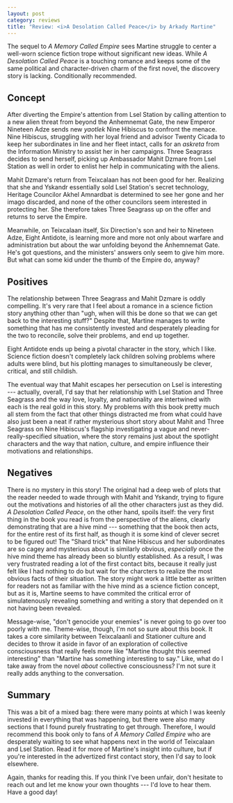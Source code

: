 ```yaml
---
layout: post
category: reviews
title: "Review: <i>A Desolation Called Peace</i> by Arkady Martine"
---
```


The sequel to *A Memory Called Empire* sees Martine struggle to center a well-worn science fiction trope without significant new ideas. While *A Desolation Called Peace* is a touching romance and keeps some of the same political and character-driven charm of the first novel, the discovery story is lacking. Conditionally recommended.

## Concept

After diverting the Empire's attention from Lsel Station by calling attention to a new alien threat from beyond the Anhemnemat Gate, the new Emperor Nineteen Adze sends new *yaotlek* Nine Hibiscus to confront the menace. Nine Hibiscus, struggling with her loyal friend and advisor Twenty Cicada to keep her subordinates in line and her fleet intact, calls for an *askreta* from the Information Ministry to assist her in her campaigns. Three Seagrass decides to send herself, picking up Ambassador Mahit Dzmare from Lsel Station as well in order to enlist her help in communicating with the aliens.

Mahit Dzmare's return from Teixcalaan has not been good for her. Realizing that she and Yskandr essentially sold Lsel Station's secret technology, Heritage Councilor Akhel Amnardbat is determined to see her gone and her imago discarded, and none of the other councilors seem interested in protecting her. She therefore takes Three Seagrass up on the offer and returns to serve the Empire.

Meanwhile, on Teixcalaan itself, Six Direction's son and heir to Nineteen Adze, Eight Antidote, is learning more and more not only about warfare and administration but about the war unfolding beyond the Anhemnemat Gate. He's got questions, and the ministers' answers only seem to give him more. But what can some kid under the thumb of the Empire do, anyway?

## Positives

The relationship between Three Seagrass and Mahit Dzmare is oddly compelling. It's very rare that I feel about a romance in a science fiction story anything other than "ugh, when will this be done so that we can get back to the interesting stuff?" Despite that, Martine manages to write something that has me consistently invested and desperately pleading for the two to reconcile, solve their problems, and end up together.

Eight Antidote ends up being a pivotal character in the story, which I like. Science fiction doesn't completely lack children solving problems where adults were blind, but his plotting manages to simultaneously be clever, critical, and still childish.

The eventual way that Mahit escapes her persecution on Lsel is interesting --- actually, overall, I'd say that her relationship with Lsel Station and Three Seagrass and the way love, loyalty, and nationality are intertwined with each is the real gold in this story. My problems with this book pretty much all stem from the fact that other things distracted me from what could have also just been a neat if rather mysterious short story about Mahit and Three Seagrass on Nine Hibiscus's flagship investigating a vague and never-really-specified situation, where the story remains just about the spotlight characters and the way that nation, culture, and empire influence their motivations and relationships.

## Negatives

There is no mystery in this story! The original had a deep web of plots that the reader needed to wade through with Mahit and Yskandr, trying to figure out the motivations and histories of all the other characters just as they did. *A Desolation Called Peace*, on the other hand, spoils itself: the very first thing in the book you read is from the perspective of the aliens, clearly demonstrating that are a hive mind --- something that the book then acts, for the entire rest of its first half, as though it is some kind of clever secret to be figured out! The "Shard trick" that Nine Hibiscus and her subordinates are so cagey and mysterious about is similarly obvious, *especially* once the hive mind theme has already been so bluntly established. As a result, I was very frustrated reading a lot of the first contact bits, because it really just felt like I had nothing to do but wait for the charcters to realize the most obvious facts of their situation. The story might work a little better as written for readers not as familiar with the hive mind as a science fiction concept, but as it is, Martine seems to have commited the critical error of simulatenously revealing something and writing a story that depended on it not having been revealed.

Message-wise, "don't genocide your enemies" is never going to go over too poorly with me. Theme-wise, though, I'm not so sure about this book. It takes a core similarity between Teixcalaanli and Stationer culture and decides to throw it aside in favor of an exploration of collective consciousness that really feels more like "Martine thought this seemed interesting" than "Martine has something interesting to say." Like, what do I take away from the novel *about* collective consciousness? I'm not sure it really adds anything to the conversation.

## Summary

This was a bit of a mixed bag: there were many points at which I was keenly invested in everything that was happening, but there were also many sections that I found purely frustrating to get through. Therefore, I would recommend this book only to fans of *A Memory Called Empire* who are desperately waiting to see what happens next in the world of Teixcalaan and Lsel Station. Read it for more of Martine's insight into culture, but if you're interested in the advertized first contact story, then I'd say to look elsewhere.

Again, thanks for reading this. If you think I've been unfair, don't hesitate to reach out and let me know your own thoughts --- I'd love to hear them. Have a good day!
